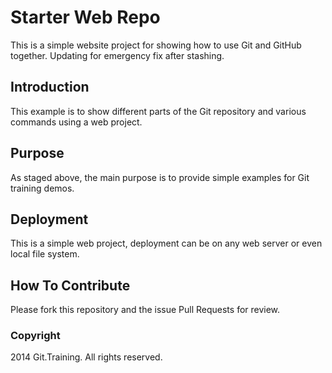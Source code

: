 # Starter Web Repo

This is a simple website project for showing how to use Git and GitHub together.  Updating for emergency fix after stashing.

## Introduction

This example is to show different parts of the Git repository and various commands using a web project.

## Purpose

As staged above, the main purpose is to provide simple examples for Git training demos.

## Deployment

This is a simple web project, deployment can be on any web server or even local file system.

## How To Contribute

Please fork this repository and the issue Pull Requests for review.

### Copyright 

2014 Git.Training. All rights reserved.